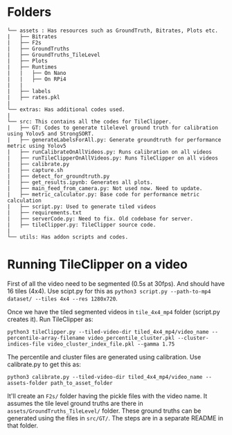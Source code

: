 # Folders
```
└── assets : Has resources such as GroundTruth, Bitrates, Plots etc.
|   ├── Bitrates
|   ├── F2s
|   ├── GroundTruths
|   ├── GroundTruths_TileLevel
|   ├── Plots
|   ├── Runtimes
|   |   ├── On Nano
|   |   ├── On RPi4
|   |
|   ├── labels
|   ├── rates.pkl
|
└── extras: Has additional codes used. 
|              
└── src: This contains all the codes for TileClipper.         
|   ├── GT: Codes to generate tilelevel ground truth for calibration using Yolov5 and StrongSORT.
|   ├── generateLabelsForAll.py: Generate groundtruth for performance metric using Yolov5
|   ├── runCalibrateOnAllVideos.py: Runs calibration on all videos
|   ├── runTileClipperOnAllVideos.py: Runs TileClipper on all videos
|   ├── calibrate.py
|   ├── capture.sh
|   ├── detect_for_groundtruth.py
|   ├── get_results.ipynb: Generates all plots.
|   ├── main_feed_from_camera.py: Not used now. Need to update.
|   ├── metric_calculator.py: Base code for performance metric calculation
|   ├── script.py: Used to generate tiled videos
|   ├── requirements.txt
|   ├── serverCode.py: Need to fix. Old codebase for server.
|   ├── tileClipper.py: TileClipper source code.
|
└── utils: Has addon scripts and codes.    
```

# Running TileClipper on a video
First of all the video need to be segmented (0.5s at 30fps). And should have 16 tiles (4x4). Use scipt.py for this as `python3 script.py --path-to-mp4 dataset/ --tiles 4x4 --res 1280x720`.

Once we have the tiled segmented videos in `tile_4x4_mp4` folder (script.py creates it). Run TileClipper as:

```
python3 tileClipper.py --tiled-video-dir tiled_4x4_mp4/video_name --percentile-array-filename video_percentile_cluster.pkl --cluster-indices-file video_cluster_index_file.pkl --gamma 1.75
```

The percentile and cluster files are generated using calibration.
Use calibrate.py to get this as:
```
python3 calibrate.py --tiled-video-dir tiled_4x4_mp4/video_name --assets-folder path_to_asset_folder
```
It'll create an `F2s/` folder having the pickle files with the video name. It assumes the tile level ground truths are there in `assets/GroundTruths_TileLevel/` folder. These ground truths can be generated using the files in `src/GT/`. The steps are in a separate README in that folder.

